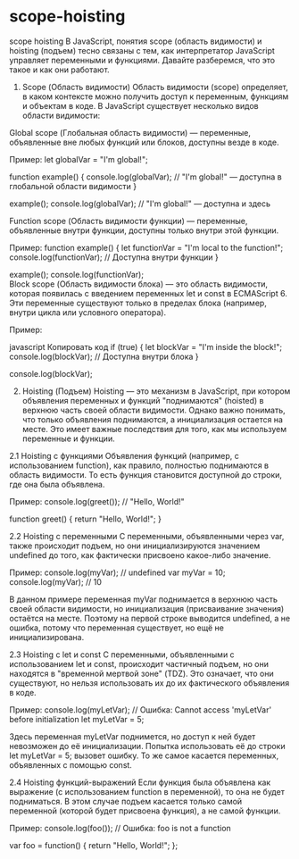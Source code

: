 # scope-hoisting
scope hoisting
В JavaScript, понятия scope (область видимости) и hoisting (подъем) тесно связаны с тем, как интерпретатор JavaScript управляет переменными и функциями. Давайте разберемся, что это такое и как они работают.

1. Scope (Область видимости)
Область видимости (scope) определяет, в каком контексте можно получить доступ к переменным, функциям и объектам в коде. В JavaScript существует несколько видов области видимости:

Global scope (Глобальная область видимости) — переменные, объявленные вне любых функций или блоков, доступны везде в коде.

Пример:
let globalVar = "I'm global!";

function example() {
  console.log(globalVar);  // "I'm global!" — доступна в глобальной области видимости
}

example();
console.log(globalVar);  // "I'm global!" — доступна и здесь

Function scope (Область видимости функции) — переменные, объявленные внутри функции, доступны только внутри этой функции.

Пример:
function example() {
  let functionVar = "I'm local to the function!";
  console.log(functionVar);  // Доступна внутри функции
}

example();
console.log(functionVar);  
Block scope (Область видимости блока) — это область видимости, которая появилась с введением переменных let и const в ECMAScript 6. Эти переменные существуют только в пределах блока (например, внутри цикла или условного оператора).

Пример:

javascript
Копировать код
if (true) {
  let blockVar = "I'm inside the block!";
  console.log(blockVar);  // Доступна внутри блока
}

console.log(blockVar);  

2. Hoisting (Подъем)
Hoisting — это механизм в JavaScript, при котором объявления переменных и функций "поднимаются" (hoisted) в верхнюю часть своей области видимости. Однако важно понимать, что только объявления поднимаются, а инициализация остается на месте. Это имеет важные последствия для того, как мы используем переменные и функции.

2.1 Hoisting с функциями
Объявления функций (например, с использованием function), как правило, полностью поднимаются в область видимости. То есть функция становится доступной до строки, где она была объявлена.

Пример:
console.log(greet());  // "Hello, World!"

function greet() {
  return "Hello, World!";
}

2.2 Hoisting с переменными
С переменными, объявленными через var, также происходит подъем, но они инициализируются значением undefined до того, как фактически присвоено какое-либо значение.

Пример:
console.log(myVar);  // undefined
var myVar = 10;
console.log(myVar);  // 10

В данном примере переменная myVar поднимается в верхнюю часть своей области видимости, но инициализация (присваивание значения) остаётся на месте. Поэтому на первой строке выводится undefined, а не ошибка, потому что переменная существует, но ещё не инициализирована.

2.3 Hoisting с let и const
С переменными, объявленными с использованием let и const, происходит частичный подъем, но они находятся в "временной мертвой зоне" (TDZ). Это означает, что они существуют, но нельзя использовать их до их фактического объявления в коде.

Пример:
console.log(myLetVar);  // Ошибка: Cannot access 'myLetVar' before initialization
let myLetVar = 5;

Здесь переменная myLetVar поднимется, но доступ к ней будет невозможен до её инициализации. Попытка использовать её до строки let myLetVar = 5; вызовет ошибку. То же самое касается переменных, объявленных с помощью const.

2.4 Hoisting функций-выражений
Если функция была объявлена как выражение (с использованием function в переменной), то она не будет подниматься. В этом случае подъем касается только самой переменной (которой будет присвоена функция), а не самой функции.

Пример:
console.log(foo());  // Ошибка: foo is not a function

var foo = function() {
  return "Hello, World!";
};




